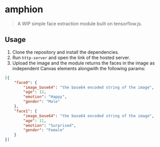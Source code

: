 # amphion

> A WIP simple face extraction module built on tensorflow.js.

## Usage

1. Clone the repository and install the dependencies.
2. Run `http-server` and open the link of the hosted server.
3. Upload the image and the module returns the faces in the image as independent Canvas elements alongwith the following params:
```json
[{
	"face0": {
		"image_base64": "the base64 encoded string of the image",
		"age": 12,
		"emotion": "Happy",
		"gender": "Male"
	},
	"face1": {
		"image_base64": "the base64 encoded string of the image",
		"age": 11,
		"emotion": "Surprised",
		"gender": "Female"
	}
}]
```
